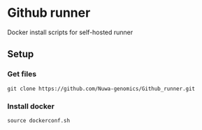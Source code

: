 # Github runner
Docker install scripts for self-hosted runner

## Setup

### Get files

```
git clone https://github.com/Nuwa-genomics/Github_runner.git
```

### Install docker
```
source dockerconf.sh
```
